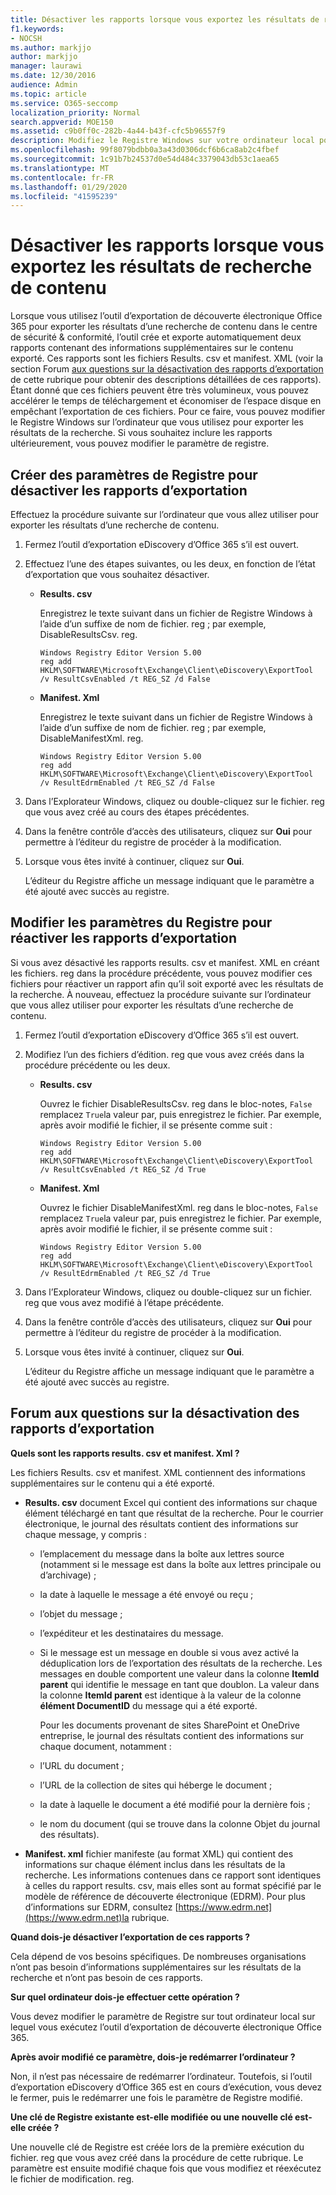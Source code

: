 ```yaml
---
title: Désactiver les rapports lorsque vous exportez les résultats de recherche de contenu
f1.keywords:
- NOCSH
ms.author: markjjo
author: markjjo
manager: laurawi
ms.date: 12/30/2016
audience: Admin
ms.topic: article
ms.service: O365-seccomp
localization_priority: Normal
search.appverid: MOE150
ms.assetid: c9b0ff0c-282b-4a44-b43f-cfc5b96557f9
description: Modifiez le Registre Windows sur votre ordinateur local pour désactiver les rapports lorsque vous exportez les résultats d’une recherche de contenu à partir du centre de sécurité & conformité dans Office 365. La désactivation de ces rapports permet d’accélérer le temps de téléchargement et d’économiser de l’espace disque.
ms.openlocfilehash: 99f8079bdbb0a3a43d0306dcf6b6ca8ab2c4fbef
ms.sourcegitcommit: 1c91b7b24537d0e54d484c3379043db53c1aea65
ms.translationtype: MT
ms.contentlocale: fr-FR
ms.lasthandoff: 01/29/2020
ms.locfileid: "41595239"
---
```

# <a name="disable-reports-when-you-export-content-search-results"></a>Désactiver les rapports lorsque vous exportez les résultats de recherche de contenu

Lorsque vous utilisez l’outil d’exportation de découverte électronique Office 365 pour exporter les résultats d’une recherche de contenu dans le centre de sécurité & conformité, l’outil crée et exporte automatiquement deux rapports contenant des informations supplémentaires sur le contenu exporté. Ces rapports sont les fichiers Results. csv et manifest. XML (voir la section Forum [aux questions sur la désactivation des rapports d’exportation](#frequently-asked-questions-about-disabling-export-reports) de cette rubrique pour obtenir des descriptions détaillées de ces rapports). Étant donné que ces fichiers peuvent être très volumineux, vous pouvez accélérer le temps de téléchargement et économiser de l’espace disque en empêchant l’exportation de ces fichiers. Pour ce faire, vous pouvez modifier le Registre Windows sur l’ordinateur que vous utilisez pour exporter les résultats de la recherche. Si vous souhaitez inclure les rapports ultérieurement, vous pouvez modifier le paramètre de registre. 
  
## <a name="create-registry-settings-to-disable-the-export-reports"></a>Créer des paramètres de Registre pour désactiver les rapports d’exportation

Effectuez la procédure suivante sur l’ordinateur que vous allez utiliser pour exporter les résultats d’une recherche de contenu.
  
1. Fermez l’outil d’exportation eDiscovery d’Office 365 s’il est ouvert.
    
2. Effectuez l’une des étapes suivantes, ou les deux, en fonction de l’état d’exportation que vous souhaitez désactiver.
    
    - **Results. csv**
    
      Enregistrez le texte suivant dans un fichier de Registre Windows à l’aide d’un suffixe de nom de fichier. reg ; par exemple, DisableResultsCsv. reg.
    
      ```text
      Windows Registry Editor Version 5.00
      reg add HKLM\SOFTWARE\Microsoft\Exchange\Client\eDiscovery\ExportTool /v ResultCsvEnabled /t REG_SZ /d False 
      ```

    - **Manifest. Xml**
    
      Enregistrez le texte suivant dans un fichier de Registre Windows à l’aide d’un suffixe de nom de fichier. reg ; par exemple, DisableManifestXml. reg.
    
      ```text
      Windows Registry Editor Version 5.00
      reg add HKLM\SOFTWARE\Microsoft\Exchange\Client\eDiscovery\ExportTool /v ResultEdrmEnabled /t REG_SZ /d False 
      ```

3. Dans l’Explorateur Windows, cliquez ou double-cliquez sur le fichier. reg que vous avez créé au cours des étapes précédentes.
    
4. Dans la fenêtre contrôle d’accès des utilisateurs, cliquez sur **Oui** pour permettre à l’éditeur du registre de procéder à la modification. 
    
5. Lorsque vous êtes invité à continuer, cliquez sur **Oui**.
    
    L’éditeur du Registre affiche un message indiquant que le paramètre a été ajouté avec succès au registre.
  
## <a name="edit-registry-settings-to-re-enable-the-export-reports"></a>Modifier les paramètres du Registre pour réactiver les rapports d’exportation

Si vous avez désactivé les rapports results. csv et manifest. XML en créant les fichiers. reg dans la procédure précédente, vous pouvez modifier ces fichiers pour réactiver un rapport afin qu’il soit exporté avec les résultats de la recherche. À nouveau, effectuez la procédure suivante sur l’ordinateur que vous allez utiliser pour exporter les résultats d’une recherche de contenu.
  
1. Fermez l’outil d’exportation eDiscovery d’Office 365 s’il est ouvert.
    
2. Modifiez l’un des fichiers d’édition. reg que vous avez créés dans la procédure précédente ou les deux.
    
    - **Results. csv**
    
        Ouvrez le fichier DisableResultsCsv. reg dans le bloc-notes, `False` remplacez `True`la valeur par, puis enregistrez le fichier. Par exemple, après avoir modifié le fichier, il se présente comme suit :
    
        ```text
        Windows Registry Editor Version 5.00
      reg add HKLM\SOFTWARE\Microsoft\Exchange\Client\eDiscovery\ExportTool /v ResultCsvEnabled /t REG_SZ /d True
        ```

    - **Manifest. Xml**
    
        Ouvrez le fichier DisableManifestXml. reg dans le bloc-notes, `False` remplacez `True`la valeur par, puis enregistrez le fichier. Par exemple, après avoir modifié le fichier, il se présente comme suit :
    
      ```text
      Windows Registry Editor Version 5.00
      reg add HKLM\SOFTWARE\Microsoft\Exchange\Client\eDiscovery\ExportTool /v ResultEdrmEnabled /t REG_SZ /d True
      ```

3. Dans l’Explorateur Windows, cliquez ou double-cliquez sur un fichier. reg que vous avez modifié à l’étape précédente.
    
4. Dans la fenêtre contrôle d’accès des utilisateurs, cliquez sur **Oui** pour permettre à l’éditeur du registre de procéder à la modification. 
    
5. Lorsque vous êtes invité à continuer, cliquez sur **Oui**.
    
    L’éditeur du Registre affiche un message indiquant que le paramètre a été ajouté avec succès au registre.
  
## <a name="frequently-asked-questions-about-disabling-export-reports"></a>Forum aux questions sur la désactivation des rapports d’exportation

 **Quels sont les rapports results. csv et manifest. Xml ?**
  
Les fichiers Results. csv et manifest. XML contiennent des informations supplémentaires sur le contenu qui a été exporté.
  
- **Results. csv** document Excel qui contient des informations sur chaque élément téléchargé en tant que résultat de la recherche. Pour le courrier électronique, le journal des résultats contient des informations sur chaque message, y compris : 
    
  - l’emplacement du message dans la boîte aux lettres source (notamment si le message est dans la boîte aux lettres principale ou d’archivage) ;
    
  - la date à laquelle le message a été envoyé ou reçu ;
    
  - l’objet du message ;
    
  - l’expéditeur et les destinataires du message.
    
  - Si le message est un message en double si vous avez activé la déduplication lors de l’exportation des résultats de la recherche. Les messages en double comportent une valeur dans la colonne **ItemId parent** qui identifie le message en tant que doublon. La valeur dans la colonne **ItemId parent** est identique à la valeur de la colonne **élément DocumentID** du message qui a été exporté. 
    
    Pour les documents provenant de sites SharePoint et OneDrive entreprise, le journal des résultats contient des informations sur chaque document, notamment :
    
  - l’URL du document ;
    
  - l’URL de la collection de sites qui héberge le document ;
    
  - la date à laquelle le document a été modifié pour la dernière fois ;
    
  - le nom du document (qui se trouve dans la colonne Objet du journal des résultats).
    
- **Manifest. xml** fichier manifeste (au format XML) qui contient des informations sur chaque élément inclus dans les résultats de la recherche. Les informations contenues dans ce rapport sont identiques à celles du rapport results. csv, mais elles sont au format spécifié par le modèle de référence de découverte électronique (EDRM). Pour plus d’informations sur EDRM, consultez [https://www.edrm.net](https://www.edrm.net)la rubrique.
    
 **Quand dois-je désactiver l’exportation de ces rapports ?**
  
Cela dépend de vos besoins spécifiques. De nombreuses organisations n’ont pas besoin d’informations supplémentaires sur les résultats de la recherche et n’ont pas besoin de ces rapports.
  
 **Sur quel ordinateur dois-je effectuer cette opération ?**
  
 Vous devez modifier le paramètre de Registre sur tout ordinateur local sur lequel vous exécutez l’outil d’exportation de découverte électronique Office 365. 
  
 **Après avoir modifié ce paramètre, dois-je redémarrer l’ordinateur ?**
  
Non, il n’est pas nécessaire de redémarrer l’ordinateur. Toutefois, si l’outil d’exportation eDiscovery d’Office 365 est en cours d’exécution, vous devez le fermer, puis le redémarrer une fois le paramètre de Registre modifié.
  
 **Une clé de Registre existante est-elle modifiée ou une nouvelle clé est-elle créée ?**
  
Une nouvelle clé de Registre est créée lors de la première exécution du fichier. reg que vous avez créé dans la procédure de cette rubrique. Le paramètre est ensuite modifié chaque fois que vous modifiez et réexécutez le fichier de modification. reg.
